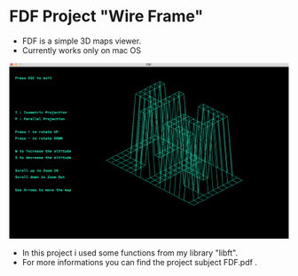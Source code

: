 # FDF Project "Wire Frame"

* FDF is a simple 3D maps viewer.
* Currently works only on mac OS

![FDF](./img.png "FDF")

* In this project i used some functions from my library "libft".
* For more informations you can find the project subject FDF.pdf .
